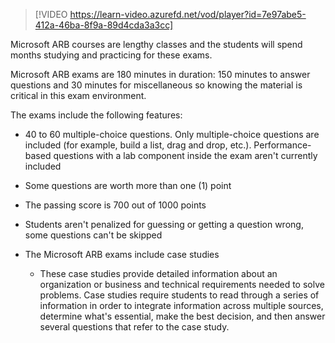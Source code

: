 > [!VIDEO https://learn-video.azurefd.net/vod/player?id=7e97abe5-412a-46ba-8f9a-89d4cda3a3cc]

Microsoft ARB courses are lengthy classes and the students will spend months studying and practicing for these exams. 

Microsoft ARB exams are 180 minutes in duration: 150 minutes to answer questions and 30 minutes for miscellaneous so knowing the material is critical in this exam environment. 

The exams include the following features: 

- 40 to 60 multiple-choice questions. Only multiple-choice questions are included (for example, build a list, drag and drop, etc.). Performance-based questions with a lab component inside the exam aren't currently included 

- Some questions are worth more than one (1) point 

- The passing score is 700 out of 1000 points 

- Students aren't penalized for guessing or getting a question wrong, some questions can't be skipped 

- The Microsoft ARB exams include case studies 

  - These case studies provide detailed information about an organization or business and technical requirements needed to solve problems. Case studies require students to read through a series of information in order to integrate information across multiple sources, determine what's essential, make the best decision, and then answer several questions that refer to the case study. 
